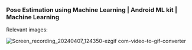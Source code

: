 ### Pose Estimation using Machine Learning | Android ML kit | Machine Learning

Relevant images:

![Screen_recording_20240407_124350-ezgif com-video-to-gif-converter](https://github.com/rohitbalage/pose_estimaton_machine_learning_app_android_firebase_mlkit/assets/35831574/e8e62ede-a2e3-4f39-a8af-942f92e36272)

